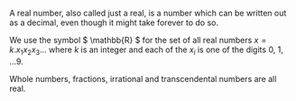 A real number, also called just a real, is a number which can be written
out as a decimal, even though it might take forever to do so.

We use the symbol $ \mathbb{R} $ for the set of all real numbers
$x=k.x_{1}x_{2}x_{3}...$ where $k$ is an integer and each of the $x_{i}$
is one of the digits $0$, $1$, ...$9$.

Whole numbers, fractions, irrational and transcendental numbers are all
real.
